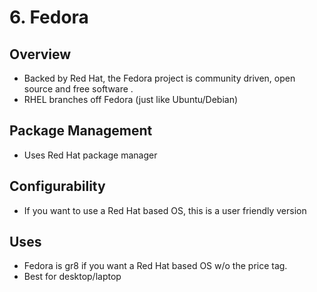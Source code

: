 # 6. Fedora
## Overview 
* Backed by Red Hat, the Fedora project is community driven, open source and free software .
* RHEL branches off Fedora (just like Ubuntu/Debian)
## Package Management
* Uses Red Hat package manager
## Configurability
* If you want to use a Red Hat based OS, this is a user friendly version
## Uses
* Fedora is gr8 if you want a Red Hat based OS w/o the price tag.
* Best for desktop/laptop